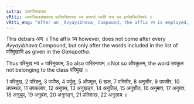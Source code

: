 ```yaml
---
sutra: अव्ययीभावाच्च
vRtti: अव्ययीभावसंज्ञकात् प्रातिपदिकाच्च ञ्यः प्रत्ययो भवति तत्र भव इत्येतस्मिन्विषये ॥
vRtti_eng: "After an _Avyayibhava_ Compound, the affix ञ्य is employed, in the sense of 'who stays there.'"
---
```

This debars अण् ॥ The affix ञ्य however, does not come after every _Avyayibhava_ Compound, but only after the words included in the list of परिमुखादि as given in the _Ganapatha_.

Thus परिमुखं भवं = पारिमुख्यम्, So also पारिहनव्यम् ॥ Not so औपकुलम्, the word उपकुल not belonging to the class परिमुख ॥

1 परिमुख, 2 परिहनु, 3 पर्योष्ठ, 4 पर्युलू, 5 औपमूल, 6 खल, 7 परिसीर, 8 अनुसीर, 9 उपसीर, 10 उपस्थल, 11 उपकलाप, 12 अनुपथ, 13 अनुखड्ग, 14 अनुतिल, 15 अनुशीत, 16 अनुमाष, 17 अनुयव, 18 अनुयुप, 19 अनुवंश, 20 अनुगङ्ग, 21 प्रतिशाख, 22 अनुसाय ॥
